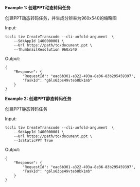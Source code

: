**Example 1: 创建PPT动态转码任务**

创建PPT动态转码任务，并生成分辨率为960x540的缩略图

Input: 

```
tccli tiw CreateTranscode --cli-unfold-argument  \
    --SdkAppId 1400000001 \
    --Url https://path/to/document.ppt \
    --ThumbnailResolution 960x540
```

Output: 
```
{
    "Response": {
        "RequestId": "eac6b301-a322-493a-8e36-83b295459397",
        "TaskId": "g6ls63ps49vteb8bk1mb"
    }
}
```

**Example 2: 创建PPT静态转码任务**

创建PPT静态转码任务

Input: 

```
tccli tiw CreateTranscode --cli-unfold-argument  \
    --SdkAppId 1400000001 \
    --Url https://path/to/document.ppt \
    --IsStaticPPT True
```

Output: 
```
{
    "Response": {
        "RequestId": "eac6b301-a322-493a-8e36-83b295459397",
        "TaskId": "g6ls63ps49vteb8bk1mb"
    }
}
```

